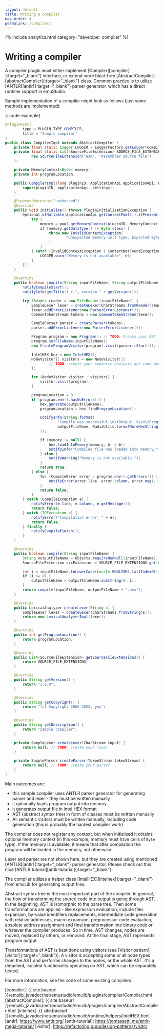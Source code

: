 ```yaml
---
layout: default
title: Writing a compiler
nav_order: 4
permalink: /compiler/
---
```


{% include analytics.html category="developer_compiler" %}

# Writing a compiler

A compiler plugin must either implement [Compiler][compiler]{:target="_blank"} interface, or extend more
bloat-free [AbstractCompiler][abstractCompiler]{:target="_blank"} class. Common practice is to utilize
[ANTLR][antlr]{:target="_blank"} parser generator, which has a direct runtime support in
emuStudio.

Sample implementation of a compiler might look as follows (just some methods are implemented):

{:.code-example}
```java
@PluginRoot(
        type = PLUGIN_TYPE.COMPILER,
        title = "Sample compiler"
)
public class CompilerImpl extends AbstractCompiler {
    private final static Logger LOGGER = LoggerFactory.getLogger(CompilerImpl.class);
    private final static List<SourceFileExtension> SOURCE_FILE_EXTENSIONS = List.of(
            new SourceFileExtension("asm", "Assembler source file")
    );

    private MemoryContext<Byte> memory;
    private int programLocation;

    public CompilerImpl(long pluginID, ApplicationApi applicationApi, PluginSettings settings) {
        super(pluginID, applicationApi, settings);
    }

    @SuppressWarnings("unchecked")
    @Override
    public void initialize() throws PluginInitializationException {
        Optional.ofNullable(applicationApi.getContextPool()).ifPresent(pool -> {
            try {
                memory = pool.getMemoryContext(pluginID, MemoryContext.class);
                if (memory.getDataType() != Byte.class) {
                    throw new InvalidContextException(
                            "Unexpected memory cell type. Expected Byte but was: " + memory.getDataType()
                    );
                }
            } catch (InvalidContextException | ContextNotFoundException e) {
                LOGGER.warn("Memory is not available", e);
            }
        });
    }

    @Override
    public boolean compile(String inputFileName, String outputFileName) {
        notifyCompileStart();
        notifyInfo(getTitle() + ", version " + getVersion());

        try (Reader reader = new FileReader(inputFileName)) {
            SampleLexer lexer = createLexer(CharStreams.fromReader(reader));
            lexer.addErrorListener(new ParserErrorListener());
            CommonTokenStream tokens = new CommonTokenStream(lexer);

            SampleParser parser = createParser(tokens);
            parser.addErrorListener(new ParserErrorListener());

            Program program = new Program(); // TODO: Create your AST
            program.setFileName(inputFileName);
            new CreateProgramVisitor(program).visit(parser.rStart()); // TODO: Create AST creator visitor

            IntelHEX hex = new IntelHEX();
            NodeVisitor[] visitors = new NodeVisitor[]{
                    // TODO: create your semantic analysis and code generating visitors
            };

            for (NodeVisitor visitor : visitors) {
                visitor.visit(program);
            }

            programLocation = 0;
            if (program.env().hasNoErrors()) {
                hex.generate(outputFileName);
                programLocation = hex.findProgramLocation();

                notifyInfo(String.format(
                        "Compile was successful.\n\tOutput: %s\n\tProgram starts at 0x%s",
                        outputFileName, RadixUtils.formatWordHexString(programLocation)
                ));

                if (memory != null) {
                    hex.loadIntoMemory(memory, b -> b);
                    notifyInfo("Compiled file was loaded into memory.");
                } else {
                    notifyWarning("Memory is not available.");
                }
                return true;
            } else {
                for (CompileError error : program.env().getErrors()) {
                    notifyError(error.line, error.column, error.msg);
                }
                return false;
            }
        } catch (CompileException e) {
            notifyError(e.line, e.column, e.getMessage());
            return false;
        } catch (IOException e) {
            notifyError("Compilation error: " + e);
            return false;
        } finally {
            notifyCompileFinish();
        }
    }

    @Override
    public boolean compile(String inputFileName) {
        String outputFileName = Objects.requireNonNull(inputFileName);
        SourceFileExtension srcExtension = SOURCE_FILE_EXTENSIONS.get(0);

        int i = inputFileName.toLowerCase(Locale.ENGLISH).lastIndexOf("." + srcExtension.getExtension());
        if (i >= 0) {
            outputFileName = outputFileName.substring(0, i);
        }
        return compile(inputFileName, outputFileName + ".hex");
    }

    @Override
    public LexicalAnalyzer createLexer(String s) {
        SampleLexer lexer = createLexer(CharStreams.fromString(s));
        return new LexicalAnalyzerImpl(lexer);
    }

    @Override
    public int getProgramLocation() {
        return programLocation;
    }

    @Override
    public List<SourceFileExtension> getSourceFileExtensions() {
        return SOURCE_FILE_EXTENSIONS;
    }

    @Override
    public String getVersion() {
        return "1.0.0";
    }

    @Override
    public String getCopyright() {
        return "(c) Copyright 2006-2023, you";
    }

    @Override
    public String getDescription() {
        return "Sample compiler";
    }

    private SampleLexer createLexer(CharStream input) {
        return null; // TODO: create your lexer
    }

    private SampleParser createParser(TokenStream tokenStream) {
        return null; // TODO: create your parser
    }
}
```

Main outcomes are:
- this sample compiler uses ANTLR parser generator for generating parser and lexer - they must be written manually
- it optionally loads program output into memory
- it generates output file in Intel HEX format
- AST (abstract syntax tree) in form of classes must be written manually
- All semantic visitors must be written manually, including code generation (this is probably the hardest compiler work) 

The compiler does not register any context, but when initialized it obtains optional memory context (in this example,
memory must have cells of `Byte` type). If the memory is available, it means that after compilation the program will be
loaded in the memory, not otherwise.

Lexer and parser are not shown here, but they are created using mentioned [ANTLR][antlr]{:target="_blank"}
parser generator. Please check out this nice [ANTLR tutorial][antlr-tutorial]{:target="_blank"}.

The compiler utilizes a helper class [IntelHEX][intelhex]{:target="_blank"} from emuLib for generating output files.

Abstract syntax tree is the most important part of the compiler. In general, the flow of transforming the source code
into output is going through AST. In the beginning, AST is isomorphic to the parse tree. Then some transformations are
applied - like expression evaluation, include files expansion, by-value identifiers replacements, intermediate code generation
with relative addresses, macro expansion, preprocessor code evaluation, absolute address assignment and final 
transformation into binary code or whatever the compiler produces. So in time, AST changes, nodes are moved, replaced 
by others, or removed. At the final stage, AST represents program output.

Transformations of AST is best done using visitors (see [Visitor pattern][visitor]{:target="_blank"}). A visitor is accepting
some or all node types from the AST and performs changes to the nodes, or the whole AST. It's a detached, isolated
functionality operating on AST, which can be separately tested.

For more information, see the code of some existing compilers.

[compiler]: {{ site.baseurl }}/emulib_javadoc/net/emustudio/emulib/plugins/compiler/Compiler.html
[abstractCompiler]: {{ site.baseurl }}/emulib_javadoc/net/emustudio/emulib/plugins/compiler/AbstractCompiler.html
[intelhex]: {{ site.baseurl }}/emulib_javadoc/net/emustudio/emulib/runtime/helpers/IntelHEX.html
[antlr]: https://www.antlr.org/
[antlr-tutorial]: https://tomassetti.me/antlr-mega-tutorial/
[visitor]: https://refactoring.guru/design-patterns/visitor
